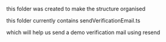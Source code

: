 this folder was created to make the structure organised 

this folder currently contains sendVerificationEmail.ts 
 
which will help us send a demo verification mail using resend